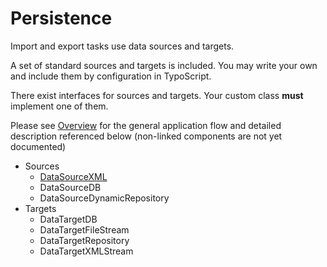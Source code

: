 Persistence
===========

Import and export tasks use data sources and targets. 

A set of standard sources and targets is included. You may write your own and include them by configuration in TypoScript. 

There exist interfaces for sources and targets. Your custom class **must** implement one of them.

Please see [Overview](./OVERVIEW.md) for the general application flow and detailed description referenced below (non-linked components are not yet documented)
* Sources
    * [DataSourceXML](./Persistence/DataSourceXML.md)
    * DataSourceDB
    * DataSourceDynamicRepository
* Targets
    * DataTargetDB
    * DataTargetFileStream
    * DataTargetRepository
    * DataTargetXMLStream
